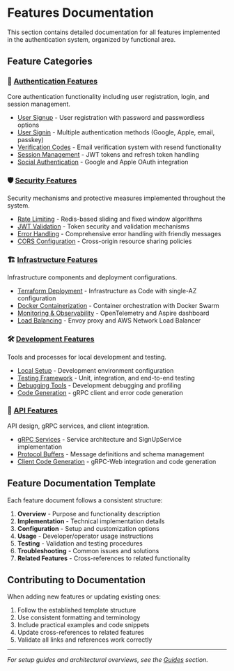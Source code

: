 # Features Documentation

This section contains detailed documentation for all features implemented in the authentication system, organized by functional area.

## Feature Categories

### 🔐 [Authentication Features](authentication/)
Core authentication functionality including user registration, login, and session management.

- [User Signup](authentication/user-signup.md) - User registration with password and passwordless options
- [User Signin](authentication/user-signin.md) - Multiple authentication methods (Google, Apple, email, passkey)
- [Verification Codes](authentication/verification-codes.md) - Email verification system with resend functionality
- [Session Management](authentication/session-management.md) - JWT tokens and refresh token handling
- [Social Authentication](authentication/social-authentication.md) - Google and Apple OAuth integration

### 🛡️ [Security Features](security/)
Security mechanisms and protective measures implemented throughout the system.

- [Rate Limiting](security/rate-limiting.md) - Redis-based sliding and fixed window algorithms
- [JWT Validation](security/jwt-validation.md) - Token security and validation mechanisms
- [Error Handling](security/error-handling.md) - Comprehensive error handling with friendly messages
- [CORS Configuration](security/cors-configuration.md) - Cross-origin resource sharing policies

### 🏗️ [Infrastructure Features](infrastructure/)
Infrastructure components and deployment configurations.

- [Terraform Deployment](infrastructure/terraform-deployment.md) - Infrastructure as Code with single-AZ configuration
- [Docker Containerization](infrastructure/docker-containerization.md) - Container orchestration with Docker Swarm
- [Monitoring & Observability](infrastructure/monitoring-observability.md) - OpenTelemetry and Aspire dashboard
- [Load Balancing](infrastructure/load-balancing.md) - Envoy proxy and AWS Network Load Balancer

### 🛠️ [Development Features](development/)
Tools and processes for local development and testing.

- [Local Setup](development/local-setup.md) - Development environment configuration
- [Testing Framework](development/testing-framework.md) - Unit, integration, and end-to-end testing
- [Debugging Tools](development/debugging-tools.md) - Development debugging and profiling
- [Code Generation](development/code-generation.md) - gRPC client and error code generation

### 🔌 [API Features](api-gateway/)
API design, gRPC services, and client integration.

- [gRPC Services](api-gateway/grpc-services.md) - Service architecture and SignUpService implementation
- [Protocol Buffers](api-gateway/protocol-buffers.md) - Message definitions and schema management
- [Client Code Generation](api-gateway/client-code-generation.md) - gRPC-Web integration and code generation

## Feature Documentation Template

Each feature document follows a consistent structure:

1. **Overview** - Purpose and functionality description
2. **Implementation** - Technical implementation details
3. **Configuration** - Setup and customization options
4. **Usage** - Developer/operator usage instructions
5. **Testing** - Validation and testing procedures
6. **Troubleshooting** - Common issues and solutions
7. **Related Features** - Cross-references to related functionality

## Contributing to Documentation

When adding new features or updating existing ones:

1. Follow the established template structure
2. Use consistent formatting and terminology
3. Include practical examples and code snippets
4. Update cross-references to related features
5. Validate all links and references work correctly

---

*For setup guides and architectural overviews, see the [Guides](../guides/) section.*